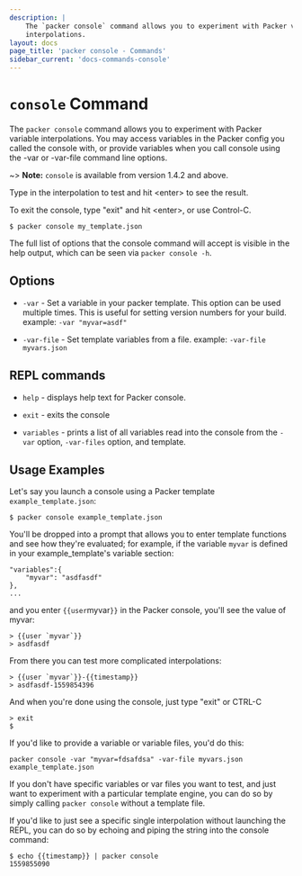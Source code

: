```yaml
---
description: |
    The `packer console` command allows you to experiment with Packer variable
    interpolations.
layout: docs
page_title: 'packer console - Commands'
sidebar_current: 'docs-commands-console'
---
```


# `console` Command

The `packer console` command allows you to experiment with Packer variable
interpolations. You may access variables in the Packer config you called the
console with, or provide variables when you call console using the -var or
-var-file command line options.

~&gt; **Note:** `console` is available from version 1.4.2 and above.

Type in the interpolation to test and hit &lt;enter&gt; to see the result.

To exit the console, type "exit" and hit &lt;enter&gt;, or use Control-C.

``` shell
$ packer console my_template.json
```

The full list of options that the console command will accept is visible in the
help output, which can be seen via `packer console -h`.

## Options

-   `-var` - Set a variable in your packer template. This option can be used
    multiple times. This is useful for setting version numbers for your build.
    example: `-var "myvar=asdf"`

-   `-var-file` - Set template variables from a file.
    example: `-var-file myvars.json`

## REPL commands

-   `help` - displays help text for Packer console.

-   `exit` - exits the console

-   `variables` - prints a list of all variables read into the console from the
    `-var` option, `-var-files` option, and template.

## Usage Examples

Let's say you launch a console using a Packer template `example_template.json`:

    $ packer console example_template.json

You'll be dropped into a prompt that allows you to enter template functions and
see how they're evaluated; for example, if the variable `myvar` is defined in
your example\_template's variable section:

    "variables":{
        "myvar": "asdfasdf"
    },
    ...

and you enter `{{user`myvar`}}` in the Packer console, you'll see the value of
myvar:

    > {{user `myvar`}}
    > asdfasdf

From there you can test more complicated interpolations:

    > {{user `myvar`}}-{{timestamp}}
    > asdfasdf-1559854396

And when you're done using the console, just type "exit" or CTRL-C

    > exit
    $

If you'd like to provide a variable or variable files, you'd do this:

    packer console -var "myvar=fdsafdsa" -var-file myvars.json example_template.json

If you don't have specific variables or var files you want to test, and just
want to experiment with a particular template engine, you can do so by simply
calling `packer console` without a template file.

If you'd like to just see a specific single interpolation without launching
the REPL, you can do so by echoing and piping the string into the console
command:

    $ echo {{timestamp}} | packer console
    1559855090
